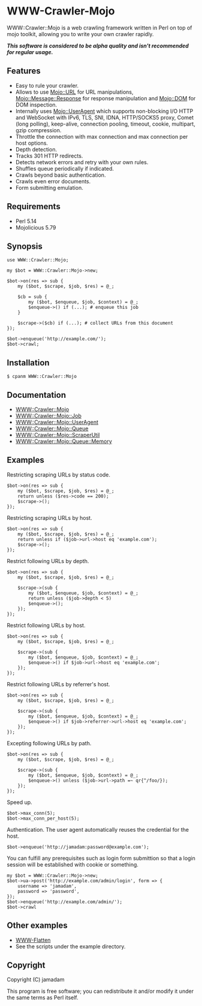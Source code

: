 # WWW-Crawler-Mojo

WWW::Crawler::Mojo is a web crawling framework written in Perl on top of mojo toolkit, allowing you to write your own crawler rapidly. 

***This software is considered to be alpha quality and isn't recommended for regular usage.***

## Features

* Easy to rule your crawler.
* Allows to use [Mojo::URL] for URL manipulations, [Mojo::Message::Response] for response manipulation and [Mojo::DOM] for DOM inspection.
* Internally uses [Mojo::UserAgent] which supports non-blocking I/O HTTP and WebSocket with IPv6, TLS, SNI, IDNA, HTTP/SOCKS5 proxy, Comet (long polling), keep-alive, connection pooling, timeout, cookie, multipart, gzip compression.
* Throttle the connection with max connection and max connection per host options.
* Depth detection.
* Tracks 301 HTTP redirects.
* Detects network errors and retry with your own rules.
* Shuffles queue periodically if indicated.
* Crawls beyond basic authentication.
* Crawls even error documents.
* Form submitting emulation.

[Mojo::URL]:http://mojolicio.us/perldoc/Mojo/URL
[Mojo::DOM]:http://mojolicio.us/perldoc/Mojo/DOM
[Mojo::Message::Response]:http://mojolicio.us/perldoc/Mojo/Message/Response
[Mojo::UserAgent]:http://mojolicio.us/perldoc/Mojo/UserAgent

## Requirements

* Perl 5.14
* Mojolicious 5.79

## Synopsis

    use WWW::Crawler::Mojo;
    
    my $bot = WWW::Crawler::Mojo->new;
    
    $bot->on(res => sub {
        my ($bot, $scrape, $job, $res) = @_;

        $cb = sub {
            my ($bot, $enqueue, $job, $context) = @_;
            $enqueue->() if (...); # enqueue this job
        }
        
        $scrape->($cb) if (...); # collect URLs from this document
    });
    
    $bot->enqueue('http://example.com/');
    $bot->crawl;

## Installation

    $ cpanm WWW::Crawler::Mojo

## Documentation

* [WWW::Crawler::Mojo](http://search.cpan.org/perldoc?WWW%3A%3ACrawler%3A%3AMojo)
* [WWW::Crawler::Mojo::Job](http://search.cpan.org/perldoc?WWW%3A%3ACrawler%3A%3AMojo%3A%3AJob)
* [WWW::Crawler::Mojo::UserAgent](http://search.cpan.org/perldoc?WWW%3A%3ACrawler%3A%3AMojo%3A%3AUserAgent)
* [WWW::Crawler::Mojo::Queue](http://search.cpan.org/perldoc?WWW%3A%3ACrawler%3A%3AMojo%3A%3AQueue)
* [WWW::Crawler::Mojo::ScraperUtil](http://search.cpan.org/perldoc?WWW%3A%3ACrawler%3A%3AMojo%3A%3AScraperUtil)
* [WWW::Crawler::Mojo::Queue::Memory](http://search.cpan.org/perldoc?WWW%3A%3ACrawler%3A%3AMojo%3A%3AQueue%3AMemory)

## Examples

Restricting scraping URLs by status code.

    $bot->on(res => sub {
        my ($bot, $scrape, $job, $res) = @_;
        return unless ($res->code == 200);
        $scrape->();
    });

Restricting scraping URLs by host.

    $bot->on(res => sub {
        my ($bot, $scrape, $job, $res) = @_;
        return unless if ($job->url->host eq 'example.com');
        $scrape->();
    });

Restrict following URLs by depth.

    $bot->on(res => sub {
        my ($bot, $scrape, $job, $res) = @_;
        
        $scrape->(sub {
            my ($bot, $enqueue, $job, $context) = @_;
            return unless ($job->depth < 5)
            $enqueue->();
        });
    });

Restrict following URLs by host.

    $bot->on(res => sub {
        my ($bot, $scrape, $job, $res) = @_;
        
        $scrape->(sub {
            my ($bot, $enqueue, $job, $context) = @_;
            $enqueue->() if $job->url->host eq 'example.com';
        });
    });

Restrict following URLs by referrer's host.

    $bot->on(res => sub {
        my ($bot, $scrape, $job, $res) = @_;
        
        $scrape->(sub {
            my ($bot, $enqueue, $job, $context) = @_;
            $enqueue->() if $job->referrer->url->host eq 'example.com';
        });
    });

Excepting following URLs by path.

    $bot->on(res => sub {
        my ($bot, $scrape, $job, $res) = @_;
        
        $scrape->(sub {
            my ($bot, $enqueue, $job, $context) = @_;
            $enqueue->() unless ($job->url->path =~ qr{^/foo/});
        });
    });

Speed up.

    $bot->max_conn(5);
    $bot->max_conn_per_host(5);

Authentication. The user agent automatically reuses the credential for the host.

    $bot->enqueue('http://jamadam:password@example.com');

You can fulfill any prerequisites such as login form submittion so that a login session will be established with cookie or something.

    my $bot = WWW::Crawler::Mojo->new;
    $bot->ua->post('http://example.com/admin/login', form => {
        username => 'jamadam',
        password => 'password',
    });
    $bot->enqueue('http://example.com/admin/');
    $bot->crawl

## Other examples

* [WWW-Flatten](https://github.com/jamadam/WWW-Flatten)
* See the scripts under the example directory.

## Copyright

Copyright (C) jamadam

This program is free software; you can redistribute it and/or
modify it under the same terms as Perl itself.


